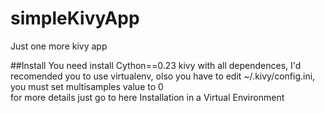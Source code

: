 # simpleKivyApp
Just one more kivy app

##Install
You need install Cython==0.23 kivy with all dependences, I'd recomended you to use virtualenv,
olso you have to edit ~/.kivy/config.ini, you must set multisamples value to 0  
for more details just go to
<a href='https://kivy.org/docs/installation/installation-linux.html#installation-linux'></a>here
Installation in a Virtual Environment
